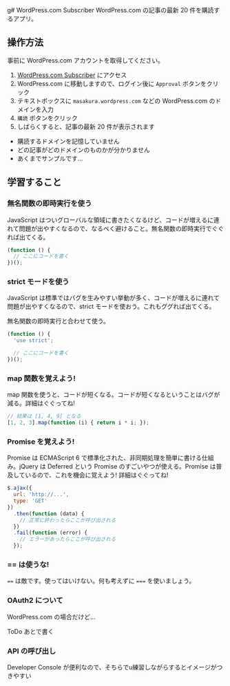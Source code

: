 g# WordPress.com Subscriber
WordPress.com の記事の最新 20 件を購読するアプリ。


## 操作方法
事前に WordPress.com アカウントを取得してください。

1. [WordPress.com Subscriber](http://masakura.github.io/wordpresscom-subscribe/) にアクセス
2. WordPress.com に移動しますので、ログイン後に `Approval` ボタンをクリック
3. テキストボックスに `masakura.wordpress.com` などの WordPress.com のドメインを入力
4. `購読` ボタンをクリック
5. しばらくすると、記事の最新 20 件が表示されます


* 購読するドメインを記憶していません
* どの記事がどのドメインのものかが分かりません
* あくまでサンプルです...


## 学習すること
### 無名関数の即時実行を使う
JavaScript はついグローバルな領域に書きたくなるけど、コードが増えるに連れて問題が出やすくなるので、なるべく避けること。無名関数の即時実行でぐぐれば出てくる。

```javascript
(function () {
  // ここにコードを書く
})();
```


### strict モードを使う
JavaScript は標準ではバグを生みやすい挙動が多く、コードが増えるに連れて問題が出やすくなるので、strict モードを使おう。これもググれば出てくる。

無名関数の即時実行と合わせて使う。

```javascript
(function () {
  'use strict';

  // ここにコードを書く
})();
```


### map 関数を覚えよう!
map 関数を使うと、コードが短くなる。コードが短くなるということはバグが減る。詳細はぐぐってね!

```javascript
// 結果は [1, 4, 9] となる
[1, 2, 3].map(function (i) { return i * i; });
```


### Promise を覚えよう!
Promise は ECMAScript 6 で標準化された、非同期処理を簡単に書ける仕組み。jQuery は Deferred という Promise のすごいやつが使える。Promise は普及しているので、これを機会に覚えよう! 詳細はぐぐってね!

```javascript
$.ajax({
  url: 'http://...',
  type: 'GET'
})
  .then(function (data) {
    // 正常に終わったらここが呼び出される
  })
  .fail(function (error) {
    // エラーがあったらここが呼び出される
  });
```


### == は使うな!
`==` は敵です。使ってはいけない。何も考えずに `===` を使いましょう。


### OAuth2 について
WordPress.com の場合だけど...

ToDo あとで書く


### API の呼び出し
Developer Console が便利なので、そちらでu練習しながらするとイメージがつきやすい
